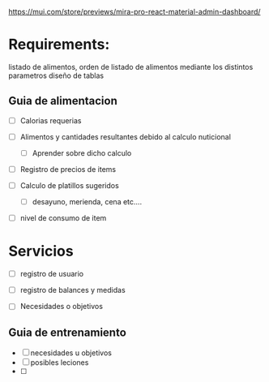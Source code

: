 https://mui.com/store/previews/mira-pro-react-material-admin-dashboard/


# Requirements:
listado de alimentos,
orden de listado de alimentos mediante los distintos parametros
diseño de tablas



## Guia de alimentacion
- [ ] Calorias requerias
- [ ] Alimentos y cantidades resultantes debido al calculo nuticional
  - [ ] Aprender sobre dicho calculo
- [ ] Registro de precios de items
- [ ] Calculo de platillos sugeridos
  - [ ] desayuno, merienda, cena etc....
- [ ] nivel de consumo de item


# Servicios
- [ ] registro de usuario
- [ ] registro de balances y medidas
- [ ] Necesidades o objetivos



## Guia de entrenamiento
- [ ] necesidades u objetivos
- [ ] posibles leciones
- [ ] 
